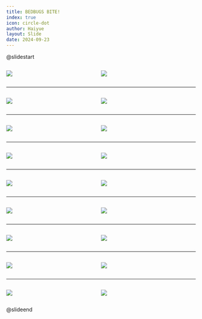```yaml
---
title: BEDBUGS BITE!
index: true
icon: circle-dot
author: Haiyue
layout: Slide
date: 2024-09-23
---
```

 
@slidestart

<div style="display:flex">
<div style="flex:1">

![](/reading/english/Level-N/BEDBUGS%20BITE!/001.webp)
</div>
<div style="flex:1">

![](/reading/english/Level-N/BEDBUGS%20BITE!/002.webp)
</div>
</div>

---

<div style="display:flex">
<div style="flex:1">

![](/reading/english/Level-N/BEDBUGS%20BITE!/003.webp)
</div>
<div style="flex:1">

![](/reading/english/Level-N/BEDBUGS%20BITE!/004.webp)
</div>
</div>

---

<div style="display:flex">
<div style="flex:1">

![](/reading/english/Level-N/BEDBUGS%20BITE!/005.webp)
</div>
<div style="flex:1">

![](/reading/english/Level-N/BEDBUGS%20BITE!/006.webp)
</div>
</div>

---

<div style="display:flex">
<div style="flex:1">

![](/reading/english/Level-N/BEDBUGS%20BITE!/007.webp)
</div>
<div style="flex:1">

![](/reading/english/Level-N/BEDBUGS%20BITE!/008.webp)
</div>
</div>

---

<div style="display:flex">
<div style="flex:1">

![](/reading/english/Level-N/BEDBUGS%20BITE!/009.webp)
</div>
<div style="flex:1">

![](/reading/english/Level-N/BEDBUGS%20BITE!/010.webp)
</div>
</div>

---

<div style="display:flex">
<div style="flex:1">

![](/reading/english/Level-N/BEDBUGS%20BITE!/011.webp)
</div>
<div style="flex:1">

![](/reading/english/Level-N/BEDBUGS%20BITE!/012.webp)
</div>
</div>

---

<div style="display:flex">
<div style="flex:1">

![](/reading/english/Level-N/BEDBUGS%20BITE!/013.webp)
</div>
<div style="flex:1">

![](/reading/english/Level-N/BEDBUGS%20BITE!/014.webp)
</div>
</div>

---

<div style="display:flex">
<div style="flex:1">

![](/reading/english/Level-N/BEDBUGS%20BITE!/015.webp)
</div>
<div style="flex:1">

![](/reading/english/Level-N/BEDBUGS%20BITE!/016.webp)
</div>
</div>

---

<div style="display:flex">
<div style="flex:1">

![](/reading/english/Level-N/BEDBUGS%20BITE!/017.webp)
</div>
<div style="flex:1">

![](/reading/english/Level-N/BEDBUGS%20BITE!/018.webp)
</div>
</div>

@slideend